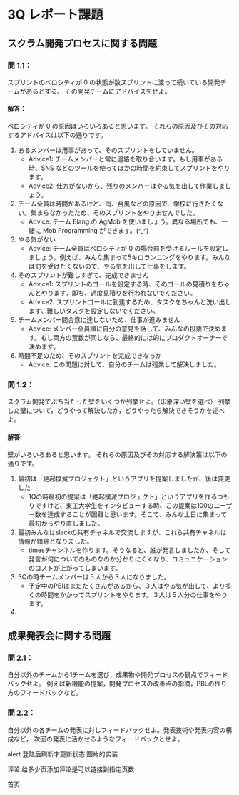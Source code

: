 # 3Q レポート課題

## スクラム開発プロセスに関する問題

### 問 1.1：
スプリントのベロシティが 0 の状態が数スプリントに渡って続いている開発チームがあるとする。
その開発チームにアドバイスをせよ。

#### 解答：
ベロシティが 0 の原因はいろいろあると思います。
それらの原因及びその対応するアドバイスは以下の通りです。
1. あるメンバーは用事があって、そのスプリントをしていません。
    * Advice1: チームメンバーと常に連絡を取り合います。もし用事がある時、SNS などのツールを使ってほかの時間を約束してスプリントをやります。
    * Advice2: 仕方がないから、残りのメンバーはやる気を出して作業しましょう。
2. チーム全員は時間があるけど、雨、台風などの原因で、学校に行きたくない。集まらなかったため、そのスプリントをやりませんでした。
    * Advice: チーム Elang の AgMob を使いましょう。異なる場所でも、一緒に Mob Programming ができます。(*^_^*)
3. やる気がない
    * Advice: チーム全員はベロシティが 0 の場合罰を受けるルールを設定しましょう。例えば、みんな集まって5キロランニングをやります。みんなは罰を受けたくないので、やる気を出して仕事をします。
4. そのスプリントが難しすぎて、完成できません
    * Advice1: スプリントのゴールを設定する時、そのゴールの見積りをちゃんとやります。即ち、過度見積りを行われないでください。
    * Advice2: スプリントゴールに到達するため、タスクをちゃんと洗い出します。難しいタスクを設定しないでください。
5. チームメンバー間合意に達しないため、仕事が進みません
    * Advice: メンバー全員順に自分の意見を話して、みんなの投票で決めます。もし両方の票数が同じなら、最終的には的にプロダクトオーナーで決めます。
6. 時間不足のため、そのスプリントを完成できなっか
    * Advice: この問題に対して、自分のチームは残業して解決しました。

### 問 1.2：
スクラム開発でぶち当たった壁をいくつか列挙せよ。（印象深い壁を選べ）
列挙した壁について，どうやって解決したか，どうやったら解決できそうかを述べよ。
#### 解答:
壁がいろいろあると思います。
それらの原因及びその対応する解決策は以下の通りです。
1. 最初は「絶起撲滅プロジェクト」というアプリを提案しましたが、後は変更した
    * 1Qの時最初の提案は「絶起撲滅プロジェクト」というアプリを作るつもりですけど、東工大学生をインタビューする時、この提案は100のユーザー数を達成することが困難と思います。そこで、みんな土日に集まって最初からやり直しました。
2. 最初みんなはslackの共有チャネルで交流しますが、これら共有チャネルは情報が錯綜となりました。
    * timesチャンネルを作ります。そうなると、誰が発言しましたか、そして発言が何についてのものなのか分かりにくくなり、コミュニケーションのコストが上がってしまいます。
3. 3Qの時チームメンバーは５人から３人になりました。
    * 予定中のPBIはまだたくさんがあるから、３人はやる気が出して、より多くの時間をかかってスプリントをやります。３人は５人分の仕事をやります。
4. 



## 成果発表会に関する問題

### 問 2.1：
自分以外のチームから1チームを選び，成果物や開発プロセスの観点でフィードバックせよ。
例えば新機能の提案，開発プロセスの改善点の指摘，PBLの作り方のフィードバックなど。

### 問 2.2：
自分以外の各チームの発表に対しフィードバックせよ。発表技術や発表内容の構成など，
次回の発表に活かせるようなフィードバックとせよ。





















alert 登陆后刷新才更新状态
图片的实装

评论:给多少页添加评论是可以链接到指定页数



首页